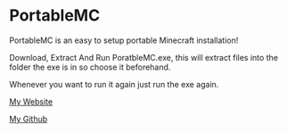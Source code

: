 # PortableMC

PortableMC is an easy to setup portable Minecraft installation!

Download, Extract And Run PoratbleMC.exe, this will extract files into the folder the exe is in so choose it beforehand.

Whenever you want to run it again just run the exe again.

[My Website](https://yeetedmeme.js.org)

[My Github](https://github.com/yeetedmeme)
